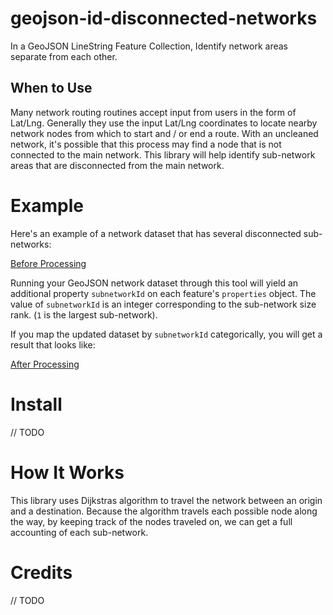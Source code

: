 # geojson-id-disconnected-networks
In a GeoJSON LineString Feature Collection, Identify network areas separate from each other.


## When to Use

Many network routing routines accept input from users in the form of Lat/Lng.  Generally they use the input Lat/Lng coordinates to locate nearby network nodes from which to start and / or end a route.  With an uncleaned network, it's possible that this process may find a node that is not connected to the main network.  This library will help identify sub-network areas that are disconnected from the main network.

# Example

Here's an example of a network dataset that has several disconnected sub-networks:

[Before Processing](./img/before_subnetwork.jpg)

Running your GeoJSON network dataset through this tool will yield an additional property `subnetworkId` on each feature's `properties` object. The value of `subnetworkId` is an integer corresponding to the sub-network size rank. (`1` is the largest sub-network).

If you map the updated dataset by `subnetworkId` categorically, you will get a result that looks like:

[After Processing](./img/after_subnetwork.jpg)

# Install

// TODO

# How It Works

This library uses Dijkstras algorithm to travel the network between an origin and a destination.  Because the algorithm travels each possible node along the way, by keeping track of the nodes traveled on, we can get a full accounting of each sub-network.

# Credits

// TODO
